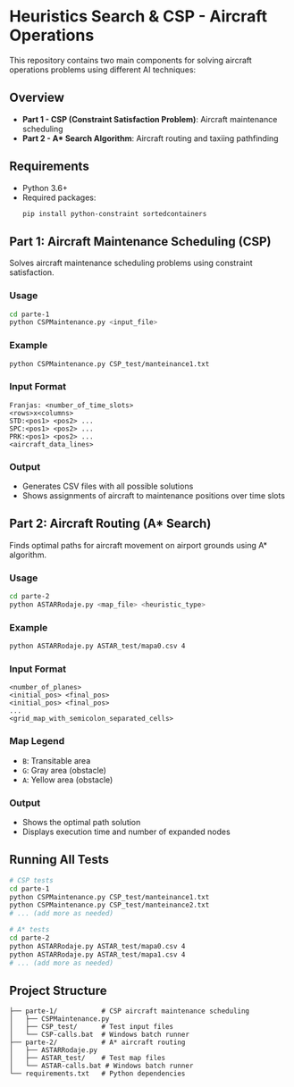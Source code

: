# Heuristics Search & CSP - Aircraft Operations

This repository contains two main components for solving aircraft operations problems using different AI techniques:

## Overview

- **Part 1 - CSP (Constraint Satisfaction Problem)**: Aircraft maintenance scheduling
- **Part 2 - A\* Search Algorithm**: Aircraft routing and taxiing pathfinding

## Requirements

- Python 3.6+
- Required packages:
  ```bash
  pip install python-constraint sortedcontainers
  ```

## Part 1: Aircraft Maintenance Scheduling (CSP)

Solves aircraft maintenance scheduling problems using constraint satisfaction.

### Usage
```bash
cd parte-1
python CSPMaintenance.py <input_file>
```

### Example
```bash
python CSPMaintenance.py CSP_test/manteinance1.txt
```

### Input Format
```
Franjas: <number_of_time_slots>
<rows>x<columns>
STD:<pos1> <pos2> ...
SPC:<pos1> <pos2> ...
PRK:<pos1> <pos2> ...
<aircraft_data_lines>
```

### Output
- Generates CSV files with all possible solutions
- Shows assignments of aircraft to maintenance positions over time slots

## Part 2: Aircraft Routing (A* Search)

Finds optimal paths for aircraft movement on airport grounds using A* algorithm.

### Usage
```bash
cd parte-2
python ASTARRodaje.py <map_file> <heuristic_type>
```

### Example
```bash
python ASTARRodaje.py ASTAR_test/mapa0.csv 4
```

### Input Format
```
<number_of_planes>
<initial_pos> <final_pos>
<initial_pos> <final_pos>
...
<grid_map_with_semicolon_separated_cells>
```

### Map Legend
- `B`: Transitable area
- `G`: Gray area (obstacle)
- `A`: Yellow area (obstacle)

### Output
- Shows the optimal path solution
- Displays execution time and number of expanded nodes

## Running All Tests

```bash
# CSP tests
cd parte-1
python CSPMaintenance.py CSP_test/manteinance1.txt
python CSPMaintenance.py CSP_test/manteinance2.txt
# ... (add more as needed)

# A* tests
cd parte-2
python ASTARRodaje.py ASTAR_test/mapa0.csv 4
python ASTARRodaje.py ASTAR_test/mapa1.csv 4
# ... (add more as needed)
```

## Project Structure
```
├── parte-1/           # CSP aircraft maintenance scheduling
│   ├── CSPMaintenance.py
│   ├── CSP_test/      # Test input files
│   └── CSP-calls.bat  # Windows batch runner
├── parte-2/           # A* aircraft routing
│   ├── ASTARRodaje.py  
│   ├── ASTAR_test/    # Test map files
│   └── ASTAR-calls.bat # Windows batch runner
└── requirements.txt   # Python dependencies
```

